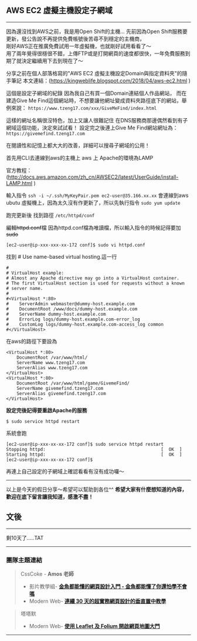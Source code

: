 ## AWS EC2 虛擬主機設定子網域
---

因為還沒找到AWS之前，我是用Open Shift的主機...
先前因為Open Shift服務要更新，發公告說不再提供免費帳號後苦尋不到穩定的主機商，   
剛好AWS正在推廣免費試用一年虛擬機，也就剛好試用看看了～   
用了兩年覺得很穩很不錯，上傳FTP或是打開網頁的速度都很快，一年免費服務到期了就決定繼續用下去到現在了～

分享之前在個人部落格寫的"AWS EC2 虛擬主機設定Domain與指定資料夾"的隨手筆記
本文連結：(https://kingweblife.blogspot.com/2018/04/aws-ec2.html )

這個是設定子網域的紀錄
因為我自己有買一個Domain連結個人作品網站，
而在建造Give Me Find這個網站時，不想要讓他網址變成資料夾路徑底下的網站，舉例來說：
```https://www.tzeng17.com/xxx/GiveMeFind/index.html```

這樣的網址名稱很沒特色，加上又讓人很難記住
在DNS服務商那邊偶然看到有子網域這個功能，決定來試試看！
設定完之後連上Give Me Find網站網址為：
```https://givemefind.tzeng17.com```

在閱讀性和記憶上都大大的改善，詳細可以搜尋子網域的公用！

首先用CLI去連線到aws的主機上
aws 上 Apache的環境為LAMP

官方教程：(http://docs.aws.amazon.com/zh_cn/AWSEC2/latest/UserGuide/install-LAMP.html )

輸入指令
```ssh -i ~/.ssh/MyKeyPair.pem ec2-user@35.166.xx.xx```
會連線到aws ubutu 虛擬機上，因為太久沒有作更新了，所以先執行指令
```sudo yum update```

跑完更新後 找到路徑
```/etc/httpd/conf```

編輯~~httpd.conf~~檔 因為httpd.conf檔為唯讀檔，所以輸入指令的時候記得要加~~sudo~~
```
[ec2-user@ip-xxx-xxx-xx-172 conf]$ sudo vi httpd.conf
```
找到 # Use name-based virtual hosting.這一行
   
  
```
#
# VirtualHost example:
# Almost any Apache directive may go into a VirtualHost container.
# The first VirtualHost section is used for requests without a known
# server name.
#
#<VirtualHost *:80>
#    ServerAdmin webmaster@dummy-host.example.com
#    DocumentRoot /www/docs/dummy-host.example.com
#    ServerName dummy-host.example.com
#    ErrorLog logs/dummy-host.example.com-error_log
#    CustomLog logs/dummy-host.example.com-access_log common
#</VirtualHost>
```

在aws的路徑下要設為

```
<VirtualHost *:80>
    DocumentRoot /var/www/html/
    ServerName www.tzeng17.com
    ServerAlias www.tzeng17.com
</VirtualHost>
<VirtualHost *:80>
    DocumentRoot /var/www/html/game/GivemeFind/
    ServerName givemefind.tzeng17.com
    ServerAlias givemefind.tzeng17.com
</VirtualHost>
```

**設定完後記得要重啟Apache的服務**
```
$ sudo service httpd restart
```

系統會跑
```
[ec2-user@ip-xxx-xx-xx-172 conf]$ sudo service httpd restart
Stopping httpd:                                            [  OK  ]
Starting httpd:                                            [  OK  ]
[ec2-user@ip-xxx-xx-xx-172 conf]$
```
再連上自己設定的子網域上確認看看有沒有成功囉～

---

以上是今天的假日分享～希望可以幫助到各位^^
**希望大家有什麼想知道的內容，歡迎在底下留言讓我知道，感激不盡！**

## 文後

---

剩10天了.....TAT

---

### 團隊主題連結

> CssCoke - **Amos 老師**
>
> - 影片教學組- **[金魚都能懂的網頁設計入門 - 金魚都能懂了你還怕學不會嗎](https://ithelp.ithome.com.tw/users/20112550/ironman/2072)**
> - Modern Web- **[連續 30 天的超實務網頁設計的垂直置中教學](https://ithelp.ithome.com.tw/users/20112550/ironman/2092)**

> 塔塔默
>
> - Modern Web- **[使用 Leaflet 及 Folium 開啟網頁地圖大門](https://ithelp.ithome.com.tw/users/20112552/ironman/2074)**

---
